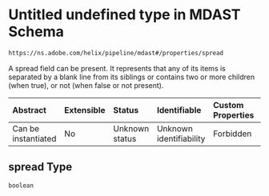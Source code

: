 # Untitled undefined type in MDAST Schema

```txt
https://ns.adobe.com/helix/pipeline/mdast#/properties/spread
```

A spread field can be present. It represents that any of its items is separated by a blank line from its siblings or contains two or more children (when true), or not (when false or not present).

| Abstract            | Extensible | Status         | Identifiable            | Custom Properties | Additional Properties | Access Restrictions | Defined In                                                     |
| :------------------ | :--------- | :------------- | :---------------------- | :---------------- | :-------------------- | :------------------ | :------------------------------------------------------------- |
| Can be instantiated | No         | Unknown status | Unknown identifiability | Forbidden         | Allowed               | none                | [mdast.schema.json*](mdast.schema.json "open original schema") |

## spread Type

`boolean`
